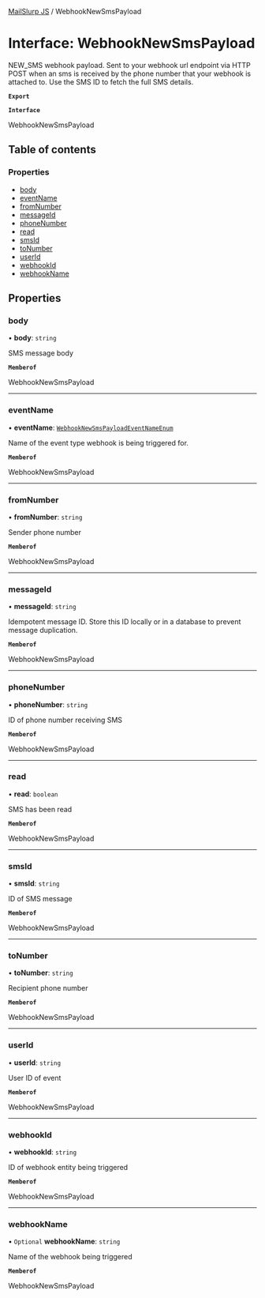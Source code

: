 [MailSlurp JS](../README.md) / WebhookNewSmsPayload

# Interface: WebhookNewSmsPayload

NEW_SMS webhook payload. Sent to your webhook url endpoint via HTTP POST when an sms is received by the phone number that your webhook is attached to. Use the SMS ID to fetch the full SMS details.

**`Export`**

**`Interface`**

WebhookNewSmsPayload

## Table of contents

### Properties

- [body](WebhookNewSmsPayload.md#body)
- [eventName](WebhookNewSmsPayload.md#eventname)
- [fromNumber](WebhookNewSmsPayload.md#fromnumber)
- [messageId](WebhookNewSmsPayload.md#messageid)
- [phoneNumber](WebhookNewSmsPayload.md#phonenumber)
- [read](WebhookNewSmsPayload.md#read)
- [smsId](WebhookNewSmsPayload.md#smsid)
- [toNumber](WebhookNewSmsPayload.md#tonumber)
- [userId](WebhookNewSmsPayload.md#userid)
- [webhookId](WebhookNewSmsPayload.md#webhookid)
- [webhookName](WebhookNewSmsPayload.md#webhookname)

## Properties

### body

• **body**: `string`

SMS message body

**`Memberof`**

WebhookNewSmsPayload

___

### eventName

• **eventName**: [`WebhookNewSmsPayloadEventNameEnum`](../enums/WebhookNewSmsPayloadEventNameEnum.md)

Name of the event type webhook is being triggered for.

**`Memberof`**

WebhookNewSmsPayload

___

### fromNumber

• **fromNumber**: `string`

Sender phone number

**`Memberof`**

WebhookNewSmsPayload

___

### messageId

• **messageId**: `string`

Idempotent message ID. Store this ID locally or in a database to prevent message duplication.

**`Memberof`**

WebhookNewSmsPayload

___

### phoneNumber

• **phoneNumber**: `string`

ID of phone number receiving SMS

**`Memberof`**

WebhookNewSmsPayload

___

### read

• **read**: `boolean`

SMS has been read

**`Memberof`**

WebhookNewSmsPayload

___

### smsId

• **smsId**: `string`

ID of SMS message

**`Memberof`**

WebhookNewSmsPayload

___

### toNumber

• **toNumber**: `string`

Recipient phone number

**`Memberof`**

WebhookNewSmsPayload

___

### userId

• **userId**: `string`

User ID of event

**`Memberof`**

WebhookNewSmsPayload

___

### webhookId

• **webhookId**: `string`

ID of webhook entity being triggered

**`Memberof`**

WebhookNewSmsPayload

___

### webhookName

• `Optional` **webhookName**: `string`

Name of the webhook being triggered

**`Memberof`**

WebhookNewSmsPayload
